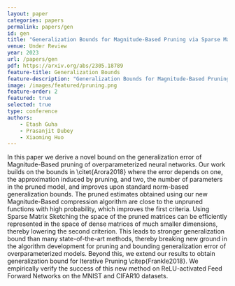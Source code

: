 ```yaml
---
layout: paper
categories: papers
permalink: papers/gen
id: gen
title: "Generalization Bounds for Magnitude-Based Pruning via Sparse Matrix Sketching"
venue: Under Review
year: 2023
url: /papers/gen
pdf: https://arxiv.org/abs/2305.18789
feature-title: Generalization Bounds
feature-description: "Generalization Bounds for Magnitude-Based Pruning via Sparse Matrix Sketching"
image: /images/featured/pruning.png
feature-order: 2
featured: true
selected: true
type: conference
authors:
    - Etash Guha
    - Prasanjit Dubey
    - Xiaoming Huo
---
```

In this paper we derive a novel bound on the generalization error of Magnitude-Based pruning of overparameterized neural networks. Our work builds on the bounds in \citet{Arora2018} where the error depends on one, the approximation induced by pruning, and two, the number of parameters in the pruned model, and improves upon standard norm-based generalization bounds. The pruned estimates obtained using our new Magnitude-Based compression algorithm are close to the unpruned functions with high probability, which improves the first criteria. Using Sparse Matrix Sketching the space of the pruned matrices can be efficiently represented in the space of dense matrices of much smaller dimensions, thereby lowering the second criterion. This leads to stronger generalization bound than many state-of-the-art methods, thereby breaking new ground in the algorithm development for pruning and bounding generalization error of overparameterized models. Beyond this, we extend our results to obtain generalization bound for Iterative Pruning \citep{Frankle2018}. We empirically verify the success of this new method on ReLU-activated Feed Forward Networks on the MNIST and CIFAR10 datasets.
